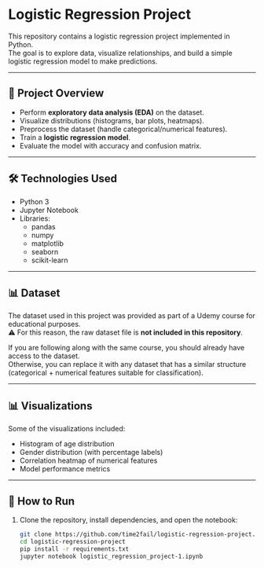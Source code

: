 # Logistic Regression Project

This repository contains a logistic regression project implemented in Python.  
The goal is to explore data, visualize relationships, and build a simple logistic regression model to make predictions.

---

## 📌 Project Overview
- Perform **exploratory data analysis (EDA)** on the dataset.
- Visualize distributions (histograms, bar plots, heatmaps).
- Preprocess the dataset (handle categorical/numerical features).
- Train a **logistic regression model**.
- Evaluate the model with accuracy and confusion matrix.

---

## 🛠️ Technologies Used
- Python 3
- Jupyter Notebook
- Libraries:
  - pandas
  - numpy
  - matplotlib
  - seaborn
  - scikit-learn

---

## 📊 Dataset
The dataset used in this project was provided as part of a Udemy course for educational purposes.  
⚠️ For this reason, the raw dataset file is **not included in this repository**.  

If you are following along with the same course, you should already have access to the dataset.  
Otherwise, you can replace it with any dataset that has a similar structure (categorical + numerical features suitable for classification).

---

## 📊 Visualizations
Some of the visualizations included:
- Histogram of age distribution
- Gender distribution (with percentage labels)
- Correlation heatmap of numerical features
- Model performance metrics

---

## 🚀 How to Run
1. Clone the repository, install dependencies, and open the notebook:
   ```bash
   git clone https://github.com/time2fail/logistic-regression-project.git
   cd logistic-regression-project
   pip install -r requirements.txt
   jupyter notebook logistic_regression_project-1.ipynb
